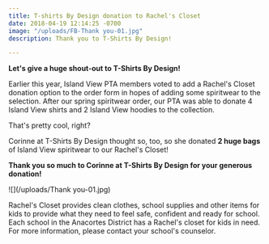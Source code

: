 ```yaml
---
title: T-shirts By Design donation to Rachel's Closet
date: 2018-04-19 12:14:25 -0700
image: "/uploads/FB-Thank you-01.jpg"
description: Thank you to T-Shirts By Design!

---
```

**Let's give a huge shout-out to T-Shirts By Design!**

Earlier this year, Island View PTA members voted to add a Rachel's Closet donation option to the order form in hopes of adding some spiritwear to the selection. After our spring spiritwear order, our PTA was able to donate 4 Island View shirts and 2 Island View hoodies to the collection.

That's pretty cool, right? 

Corinne at T-Shirts By Design thought so, too, so she donated **2 huge bags** of Island View spiritwear to our Rachel's Closet! 

**Thank you so much to Corinne at T-Shirts By Design for your generous donation!**

![](/uploads/Thank you-01.jpg)

Rachel's Closet provides clean clothes, school supplies and other items for kids to provide what they need to feel safe, confident and ready for school. Each school in the Anacortes District has a Rachel's closet for kids in need. For more information, please contact your school's counselor. 